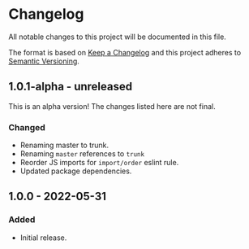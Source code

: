 # Changelog

All notable changes to this project will be documented in this file.

The format is based on [Keep a Changelog](https://keepachangelog.com/en/1.0.0/)
and this project adheres to [Semantic Versioning](https://semver.org/spec/v2.0.0.html).

## 1.0.1-alpha - unreleased

This is an alpha version! The changes listed here are not final.

### Changed
- Renaming master to trunk.
- Renaming `master` references to `trunk`
- Reorder JS imports for `import/order` eslint rule.
- Updated package dependencies.

## 1.0.0 - 2022-05-31
### Added
- Initial release.
